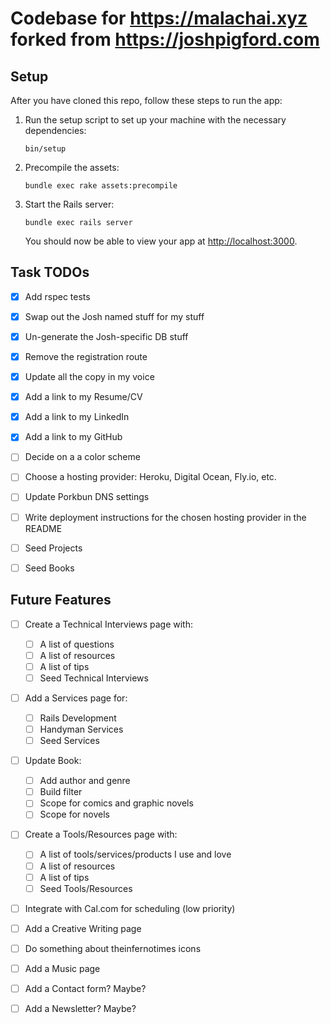 # Codebase for https://malachai.xyz forked from https://joshpigford.com


## Setup

After you have cloned this repo, follow these steps to run the app:

1. Run the setup script to set up your machine with the necessary dependencies:

    ```
    bin/setup
    ```

2. Precompile the assets:

    ```
    bundle exec rake assets:precompile
    ```

3. Start the Rails server:

    ```
    bundle exec rails server
    ```

    You should now be able to view your app at <http://localhost:3000>.


## Task TODOs

- [x] Add rspec tests
- [x] Swap out the Josh named stuff for my stuff
- [x] Un-generate the Josh-specific DB stuff
- [x] Remove the registration route
- [x] Update all the copy in my voice
- [x] Add a link to my Resume/CV
- [x] Add a link to my LinkedIn
- [x] Add a link to my GitHub
- [ ] Decide on a a color scheme
- [ ] Choose a hosting provider: Heroku, Digital Ocean, Fly.io, etc.
- [ ] Update Porkbun DNS settings
- [ ] Write deployment instructions for the chosen hosting provider in the README
- [ ] Seed Projects
- [ ] Seed Books


## Future Features

- [ ] Create a Technical Interviews page with:
  - [ ] A list of questions
  - [ ] A list of resources
  - [ ] A list of tips
  - [ ] Seed Technical Interviews

- [ ] Add a Services page for:
  - [ ] Rails Development
  - [ ] Handyman Services
  - [ ] Seed Services

- [ ] Update Book:
  - [ ] Add author and genre
  - [ ] Build filter
  - [ ] Scope for comics and graphic novels
  - [ ] Scope for novels

- [ ] Create a Tools/Resources page with:
  - [ ] A list of tools/services/products I use and love
  - [ ] A list of resources
  - [ ] A list of tips
  - [ ] Seed Tools/Resources

- [ ] Integrate with Cal.com for scheduling (low priority)
- [ ] Add a Creative Writing page
- [ ] Do something about theinfernotimes icons
- [ ] Add a Music page
- [ ] Add a Contact form? Maybe?
- [ ] Add a Newsletter? Maybe?

